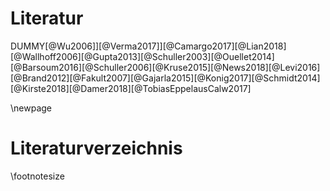 # Literatur

DUMMY[@Wu2006]][@Verma2017]][@Camargo2017][@Lian2018][@Wallhoff2006][@Gupta2013][@Schuller2003][@Ouellet2014][@Barsoum2016][@Schuller2006][@Kruse2015][@News2018][@Levi2016][@Brand2012][@Fakult2007][@Gajarla2015][@Konig2017][@Schmidt2014][@Kirste2018][@Damer2018][@TobiasEppelausCalw2017]

\newpage

# Literaturverzeichnis

\footnotesize

<!-- 
Do not edit this page.

References are automatically generated from the BibTex file (References.bib)

...which you should create using your reference manager.
-->